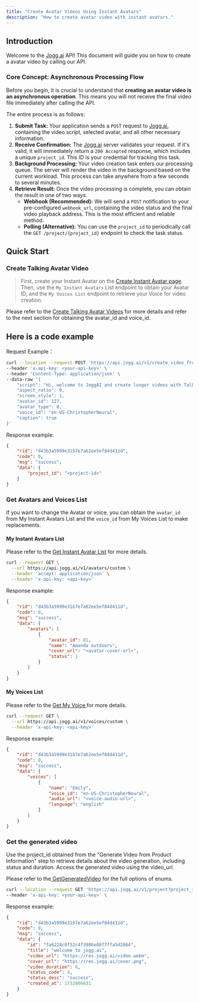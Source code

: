 ```yaml
---
title: "Create Avatar Videos Using Instant Avatars"
description: "How to create avatar video with instant avatars."
---
```


## Introduction

Welcome to the [Jogg.ai](http://Jogg.ai) API\! This document will guide you on how to create a avatar video by calling our API.

### **Core Concept: Asynchronous Processing Flow**

Before you begin, it is crucial to understand that **creating an avatar video is an asynchronous operation**. This means you will not receive the final video file immediately after calling the API.

The entire process is as follows:

1. **Submit Task:** Your application sends a `POST` request to [Jogg.ai](http://Jogg.ai), containing the video script, selected avatar, and all other necessary information.
2. **Receive Confirmation:** The [Jogg.ai](http://Jogg.ai) server validates your request. If it's valid, it will immediately return a `200 Accepted` response, which includes a unique `project_id`. This ID is your credential for tracking this task.
3. **Background Processing:** Your video creation task enters our processing queue. The server will render the video in the background based on the current workload. This process can take anywhere from a few seconds to several minutes.
4. **Retrieve Result:** Once the video processing is complete, you can obtain the result in one of two ways:
   - **Webhook (Recommended):** We will send a `POST` notification to your pre-configured `webhook_url`, containing the video status and the final video playback address. This is the most efficient and reliable method.
   - **Polling (Alternative):** You can use the `project_id` to periodically call the `GET /project/{project_id}` endpoint to check the task status.

## Quick Start

### Create Talking Avatar Video

> First, create your Instant Avatar on the [Create Instant Avatar page](https://app.jogg.ai/create-instant-avatar). Then, use the `My Instant Avatars` List endpoint to obtain your Avatar ID, and the `My Voices List` endpoint to retrieve your Voice for video creation.

Please refer to the [Create Talking Avatar Videos](https://docs.jogg.ai/api-reference/Create-Avatar-Videos/CreateAvatarVideo) for more details and refer to the next section for obtaining the avatar_id and voice_id.

## Here is a code example

Request Example：

```bash
curl --location --request POST 'https://api.jogg.ai/v1/create_video_from_talking_avatar' \
--header 'x-api-key: <your-api-key>' \
--header 'Content-Type: application/json' \
--data-raw '{
    "script": "Hi, welcome to JoggAI and create longer videos with Talking Avatars in minutes!",
    "aspect_ratio": 0,
    "screen_style": 1,
    "avatar_id": 127,
    "avatar_type": 0,
    "voice_id": "en-US-ChristopherNeural",
    "caption": true
}'
```

Response example:

```json
{
    "rid": "d43b3a5999e31b7e7a62ee5ef84d411d",
    "code": 0,
    "msg": "success",
    "data": {
        "project_id": "<project-id>"   
    }
}
```

### Get Avatars and Voices List

If you want to change the Avatar or voice, you can obtain the `avatar_id` from My Instant Avatars List and the `voice_id` from My Voices List to make replacements.

#### My Instant Avatars List

Please refer to the [Get Instant Avatar List](https://docs.jogg.ai/api-reference/Avatar/GetInstantAvatar) for more details.

```bash
curl --request GET \
  --url https://api.jogg.ai/v1/avatars/custom \
  --header 'accept: application/json' \
  --header 'x-api-key: <api-key>'
```

Response example:

```json
{
    "rid": "d43b3a5999e31b7e7a62ee5ef84d411d",
    "code": 0,
    "msg": "success",
    "data": {
        "avatars": [
            {
                "avatar_id": 81,
                "name": "Amanda outdoors",
                "cover_url": "<avatar-cover-url>",
                "status": 1
            }
        ]
    }
}
```

#### My Voices List

Please refer to the [Get My Voice ](https://docs.jogg.ai/api-reference/Voice/GetMyVoice)for more details.

```bash
curl --request GET \
  --url https://api.jogg.ai/v1/voices/custom \
  --header 'x-api-key: <api-key>'
```

Response example:

```json
{
    "rid": "d43b3a5999e31b7e7a62ee5ef84d411d",
    "code": 0,
    "msg": "success",
    "data": {
        "voices": [
            {
                "name": "Emily",
                "voice_id": "en-US-ChristopherNeural",
                "audio_url": "<voice-audio-url>",
                "language": "english"
            }
        ]
    }
}
```

### Get the generated video

Use the project_id obtained from the "Generate Video from Product Information" step to retrieve details about the video generation, including status and duration. Access the generated video using the video_url.

Please refer to the[ GetGeneratedVideo](https://docs.jogg.ai/api-reference/GetGeneratedVideo/GetGeneratedVideo) for the full options of enums.

```bash
curl --location --request GET 'https://api.jogg.ai/v1/project?project_id=fa6228c0f52c4f3986e88f7ffa5d2864' \
--header 'x-api-key: <your-api-key>' \
```

Response example:

```json
{
    "rid": "d43b3a5999e31b7e7a62ee5ef84d411d",
    "code": 0,
    "msg": "success",
    "data": {
        "id": "fa6228c0f52c4f3986e88f7ffa5d2864",
        "title": "welcome to jogg.ai",
        "video_url": "https://res.jogg.ai/video.webm",
        "cover_url": "https://res.jogg.ai/cover.png",
        "video_duration": 6,
        "status_code": 4,
        "status_desc": "success",
        "created_at": 1732806631
    }
}
```